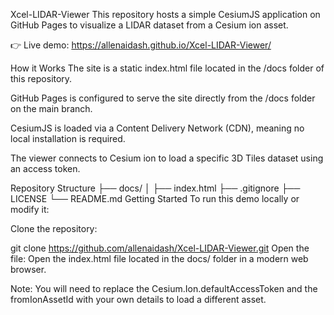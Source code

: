 Xcel-LIDAR-Viewer
This repository hosts a simple CesiumJS application on GitHub Pages to visualize a LIDAR dataset from a Cesium ion asset.

👉 Live demo: https://allenaidash.github.io/Xcel-LIDAR-Viewer/

How it Works
The site is a static index.html file located in the /docs folder of this repository.

GitHub Pages is configured to serve the site directly from the /docs folder on the main branch.

CesiumJS is loaded via a Content Delivery Network (CDN), meaning no local installation is required.

The viewer connects to Cesium ion to load a specific 3D Tiles dataset using an access token.

Repository Structure
├── docs/
│   ├── index.html
├── .gitignore
├── LICENSE
└── README.md
Getting Started
To run this demo locally or modify it:

Clone the repository:

git clone https://github.com/allenaidash/Xcel-LIDAR-Viewer.git
Open the file: Open the index.html file located in the docs/ folder in a modern web browser.

Note: You will need to replace the Cesium.Ion.defaultAccessToken and the fromIonAssetId with your own details to load a different asset.
